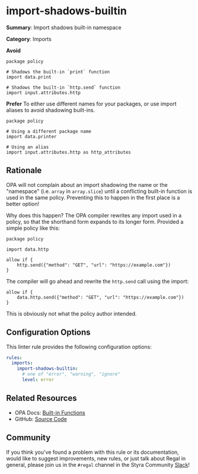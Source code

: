 # import-shadows-builtin

**Summary**: Import shadows built-in namespace

**Category**: Imports

**Avoid**
```rego
package policy

# Shadows the built-in `print` function
import data.print

# Shadows the built-in `http.send` function
import input.attributes.http
```

**Prefer**
To either use different names for your packages, or use import aliases to avoid shadowing built-ins.
```rego
package policy

# Using a different package name
import data.printer

# Using an alias
import input.attributes.http as http_attributes
```

## Rationale

OPA will not complain about an import shadowing the name or the "namespace" (i.e. `array` in `array.slice`) until a
conflicting built-in function is used in the same policy. Preventing this to happen in the first place is a better
option!

Why does this happen? The OPA compiler rewrites any import used in a policy, so that the shorthand form expands to its
longer form. Provided a simple policy like this:

```rego
package policy

import data.http

allow if {
    http.send({"method": "GET", "url": "https://example.com"})
}
```

The compiler will go ahead and rewrite the `http.send` call using the import:

```rego
allow if {
    data.http.send({"method": "GET", "url": "https://example.com"})
}
```

This is obviously not what the policy author intended.

## Configuration Options

This linter rule provides the following configuration options:

```yaml
rules:
  imports:
    import-shadows-builtin:
      # one of "error", "warning", "ignore"
      level: error
```

## Related Resources

- OPA Docs: [Built-in Functions](https://www.openpolicyagent.org/docs/latest/policy-reference/#built-in-functions)
- GitHub: [Source Code](https://github.com/StyraInc/regal/blob/main/bundle/regal/rules/imports/import-shadows-builtin/import_shadows_builtin.rego)

## Community

If you think you've found a problem with this rule or its documentation, would like to suggest improvements, new rules,
or just talk about Regal in general, please join us in the `#regal` channel in the Styra Community
[Slack](https://communityinviter.com/apps/styracommunity/signup)!
